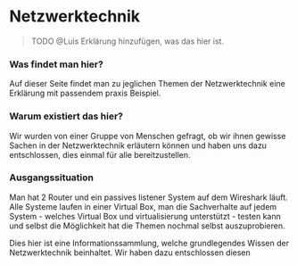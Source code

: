 # Netzwerktechnik

> TODO @Luis Erklärung hinzufügen, was das hier ist.
### Was findet man hier? 

Auf dieser Seite findet man zu jeglichen Themen der Netzwerktechnik eine Erklärung mit passendem praxis Beispiel. 


### Warum existiert das hier?

Wir wurden von einer Gruppe von Menschen gefragt, ob wir ihnen gewisse Sachen in der Netzwerktechnik erläutern können 
und haben uns dazu entschlossen, dies einmal für alle bereitzustellen.


### Ausgangssituation

Man hat 2 Router und ein passives listener System auf dem Wireshark läuft. Alle Systeme laufen in einer Virtual Box, 
man die Sachverhalte auf jedem System - welches Virtual Box und virtualisierung unterstützt - testen kann und selbst die 
Möglichkeit hat die Themen nochmal selbst auszuprobieren.




Dies hier ist eine Informationssammlung, welche grundlegendes Wissen der Netzwerktechnik beinhaltet. Wir haben dazu 
entschlossen diesen 
